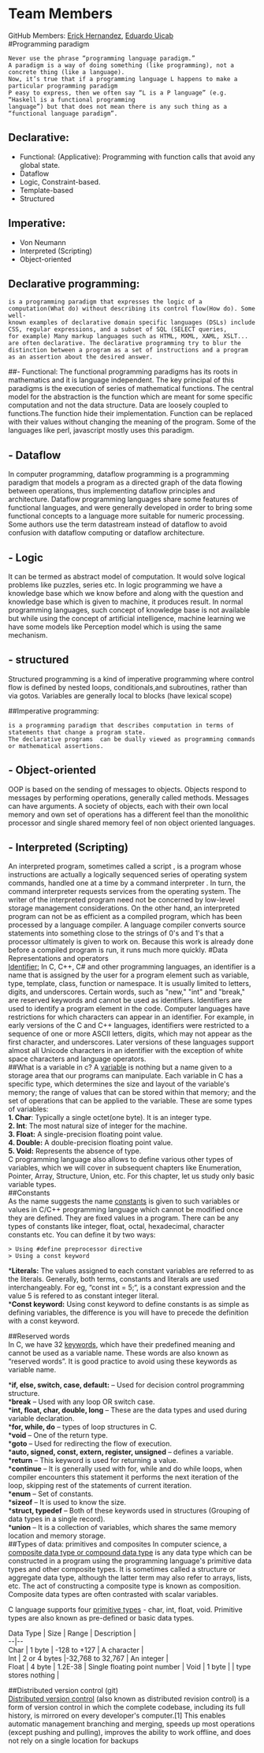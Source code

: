 # Team MembersGitHub Members: [Erick Hernandez](https://github.com/Hernandez227/programming2),[Eduardo Uicab](https://github.com/Eduardobricenio/programming2)  #Programming paradigm~~~ Never use the phrase “programming language paradigm.”A paradigm is a way of doing something (like programming), not a concrete thing (like a language). Now, it’s true that if a programming language L happens to make a particular programming paradigm P easy to express, then we often say “L is a P language” (e.g. “Haskell is a functional programming language”) but that does not mean there is any such thing as a “functional language paradigm”.~~~## Declarative: - Functional: (Applicative): Programming with function calls that avoid any global state.- Dataflow- Logic, Constraint-based.- Template-based- Structured  ## Imperative: - Von Neumann- Interpreted (Scripting)- Object-oriented## Declarative programming: ~~~is a programming paradigm that expresses the logic of a computation(What do) without describing its control flow(How do). Some well-known examples of declarative domain specific languages (DSLs) include CSS, regular expressions, and a subset of SQL (SELECT queries,for example) Many markup languages such as HTML, MXML, XAML, XSLT... are often declarative. The declarative programming try to blur thedistinction between a program as a set of instructions and a program as an assertion about the desired answer.~~~##- Functional:The functional programming paradigms has its roots in mathematics and it is language independent. The key principal of this paradigms is the execution of series of mathematical functions. The central model for the abstraction is the function which are meant for some specific computation and not the data structure. Data are loosely coupled to functions.The function hide their implementation. Function can be replaced with their values without changing the meaning of the program. Some of the languages like perl, javascript mostly uses this paradigm.## - DataflowIn computer programming, dataflow programming is a programming paradigm that models a program as a directed graph of the data flowing between operations, thus implementing dataflow principles and architecture. Dataflow programming languages share some features of functional languages, and were generally developed in order to bring some functional concepts to a language more suitable for numeric processing. Some authors use the term datastream instead of dataflow to avoid confusion with dataflow computing or dataflow architecture.## - LogicIt can be termed as abstract model of computation. It would solve logical problems like puzzles, series etc. In logic programming we have a knowledge base which we know before and along with the question and knowledge base which is given to machine, it produces result. In normal programming languages, such concept of knowledge base is not available but while using the concept of artificial intelligence, machine learning we have some models like Perception model which is using the same mechanism.## - structuredStructured programming is a kind of imperative programming where control flow is defined by nested loops,conditionals,and subroutines, rather than via gotos. Variables are generally local to blocks (have lexical scope)##Imperative programming:~~~is a programming paradigm that describes computation in terms of statements that change a program state. The declarative programs  can be dually viewed as programming commands or mathematical assertions.~~~## - Object-orientedOOP is based on the sending of messages to objects. Objects respond to messages by performing operations, generally called methods. Messages can have arguments. A society of objects, each with their own local memory and own set of operations has a different feel than the monolithic processor and single shared memory feel of non object oriented languages.## - Interpreted (Scripting)An interpreted program, sometimes called a script , is a program whose instructions are actually a logically sequenced series of operating system commands, handled one at a time by a command interpreter . In turn, the command interpreter requests services from the operating system. The writer of the interpreted program need not be concerned by low-level storage management considerations. On the other hand, an interpreted program can not be as efficient as a compiled program, which has been processed by a language compiler. A language compiler converts source statements into something close to the strings of 0's and 1's that a processor ultimately is given to work on. Because this work is already done before a compiled program is run, it runs much more quickly.#Data Representations and operators  [Identifier:](https://www.thoughtco.com/definition-of-identifier-958092)  In C, C++, C# and other programming languages, an identifier is a name that is assigned by the user for a program element such as variable, type, template, class, function or namespace. It is usually limited to letters, digits, and underscores. Certain words, such as "new," "int" and "break," are reserved keywords and cannot be used as identifiers. Identifiers are used to identify a program element in the code. Computer languages have restrictions for which characters can appear in an identifier. For example, in early versions of the C and C++ languages, identifiers were restricted to a sequence of one or more ASCII letters, digits, which may not appear as the first character, and underscores. Later versions of these languages support almost all Unicode characters in an identifier with the exception of white space characters and language operators.   ##What is a variable in c?A [variable](https://fresh2refresh.com/c-programming/c-variables/) is nothing but a name given to a storage area that our programs can manipulate. Each variable in C has a specific type, which determines the size and layout of the variable's memory; the range of values that can be stored within that memory; and the set of operations that can be applied to the variable.  These are some types of variables:  **1. Char**: Typically a single octet(one byte). It is an integer type.  **2. Int**: The most natural size of integer for the machine.  **3. Float:** A single-precision floating point value.  **4. Double:** A double-precision floating point value.  **5. Void:** Represents the absence of type.  C programming language also allows to define various other types of variables, which we will cover in subsequent chapters like Enumeration, Pointer, Array, Structure, Union, etc. For this chapter, let us study only basic variable types.  ##Constants   As the name suggests the name [constants](https://www.geeksforgeeks.org/constants-in-c-cpp/) is given to such variables or values in C/C++ programming language which cannot be modified once they are defined. They are fixed values in a program. There can be any types of constants like integer, float, octal, hexadecimal, character constants etc. You can define it by two ways:    > Using #define preprocessor directive      > Using a const keyword      ***Literals:** The values assigned to each constant variables are referred to as the literals. Generally, both terms, constants and literals are used interchangeably. For eg, “const int = 5;“, is a constant expression and the value 5 is refered to as constant integer literal.  ***Const keyword:** Using const keyword to define constants is as simple as defining variables, the difference is you will have to precede the definition with a const keyword.   ##Reserved words  In C, we have 32 [keywords](https://beginnersbook.com/2014/01/c-keywords-reserved-words/), which have their predefined meaning and cannot be used as a variable name. These words are also known as “reserved words”. It is good practice to avoid using these keywords as variable name.   ***if, else, switch, case, default:** – Used for decision control programming structure.   ***break** – Used with any loop OR switch case.  ***int, float, char, double, long** – These are the data types and used during variable declaration.  ***for, while, do** – types of loop structures in C.  ***void** – One of the return type.  ***goto** – Used for redirecting the flow of execution.  ***auto, signed, const, extern, register, unsigned** – defines a variable.  ***return** – This keyword is used for returning a value.  ***continue** – It is generally used with for, while and do while loops, when compiler encounters this statement it performs the next iteration of the loop, skipping rest of the statements of current iteration.  ***enum** – Set of constants.  ***sizeof** – It is used to know the size.  ***struct, typedef**  – Both of these keywords used in structures (Grouping of data types in a single record).  ***union** – It is a collection of variables, which shares the same memory location and memory storage.  ##Types of data: primitives and compositesIn computer science, a [composite data type or compound data type](https://en.wikipedia.org/wiki/Composite_data_type) is any data type which can be constructed in a program using the programming language's primitive data types and other composite types. It is sometimes called a structure or aggregate data type, although the latter term may also refer to arrays, lists, etc. The act of constructing a composite type is known as composition. Composite data types are often contrasted with scalar variables.   C language supports four [primitive types](https://codeforwin.org/2017/08/data-types-in-c-programming.html#primitive) - char, int, float, void. Primitive types are also known as pre-defined or basic data types.  Data Type	|	Size	 |	Range		| Description		|  --|--  Char		| 1 byte	 | -128 to +127	 | A character		|  Int		| 2 or 4 bytes	 |-32,768 to 32,767 	 | An integer		|  Float 		| 4 byte	 | 1.2E-38		 | Single floating point number	| Void		| 1 byte 	 |			 | type stores nothing 	|	  ##Distributed version control (git)	  [Distributed version control](https://en.wikipedia.org/wiki/Distributed_version_control) (also known as distributed revision control) is a form of version control in which the complete codebase, including its full history, is mirrored on every developer's computer.[1] This enables automatic management branching and merging, speeds up most operations (except pushing and pulling), improves the ability to work offline, and does not rely on a single location for backups